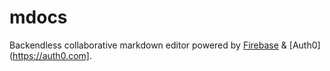 mdocs
=======

Backendless collaborative markdown editor powered by [Firebase](http://firebase.com) & [Auth0](https://auth0.com].
